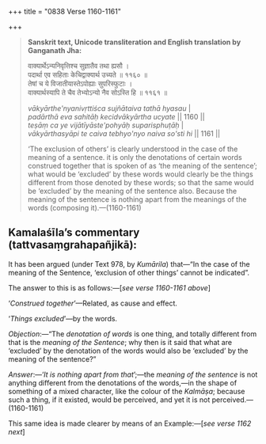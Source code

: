 +++
title = "0838 Verse 1160-1161"

+++
> **Sanskrit text, Unicode transliteration and English translation by Ganganath Jha:** 
>
> वाक्यार्थेऽन्यनिवृत्तिश्च सुज्ञातैव तथा ह्यसौ ।  
> पदार्था एव सहिताः केचिद्वाक्यार्थ उच्यते ॥ ११६० ॥  
> तेषां च ये विजातीयास्तेऽपोह्याः सुपरिस्फुटाः ।  
> वाक्यार्थस्यापि ते चैव तेभ्योऽन्यो नैव सोऽस्ति हि ॥ ११६१ ॥ 
>
> *vākyārthe'nyanivṛttiśca sujñātaiva tathā hyasau* \|  
> *padārthā eva sahitāḥ kecidvākyārtha ucyate* \|\| 1160 \|\|  
> *teṣāṃ ca ye vijātīyāste'pohyāḥ suparisphuṭāḥ* \|  
> *vākyārthasyāpi te caiva tebhyo'nyo naiva so'sti hi* \|\| 1161 \|\| 
>
> ‘The exclusion of others’ is clearly understood in the case of the meaning of a sentence. it is only the denotations of certain words construed together that is spoken of as ‘the meaning of the sentence’; what would be ‘excluded’ by these words would clearly be the things different from those denoted by these words; so that the same would be ‘excluded’ by the meaning of the sentence also. Because the meaning of the sentence is nothing apart from the meanings of the words (composing it).—(1160-1161)



## Kamalaśīla’s commentary (tattvasaṃgrahapañjikā):

It has been argued (under Text 978, by *Kumārila*) that—“In the case of the meaning of the Sentence, ‘exclusion of other things’ cannot be indicated”.

The answer to this is as follows:—[*see verse 1160-1161 above*]

‘*Construed together*’—Related, as cause and effect.

‘*Things excluded*’—by the words.

*Objection*:—“The *denotation of words* is one thing, and totally different from that is the *meaning of the Sentence*; why then is it said that what are ‘excluded’ by the denotation of the words would also be ‘excluded’ by the meaning of the sentence?”

*Answer*:—‘*It is nothing apart from that*’;—the *meaning of the sentence* is not anything different from the denotations of the words,—in the shape of something of a mixed character, like the colour of the *Kalmāṣa*; because such a thing, if it existed, would be perceived, and yet it is not perceived.—(1160-1161)

This same idea is made clearer by means of an Example:—[*see verse 1162 next*]


